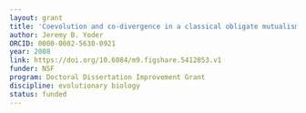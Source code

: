 ```yaml
---
layout: grant
title: 'Coevolution and co-divergence in a classical obligate mutualism between Joshua tree (*Yucca brevifolia*) and its pollinators (*Tegeticula* spp.)'
author: Jeremy B. Yoder
ORCID: 0000-0002-5630-0921
year: 2008
link: https://doi.org/10.6084/m9.figshare.5412853.v1
funder: NSF
program: Doctoral Dissertation Improvement Grant
discipline: evolutionary biology
status: funded
---
```

